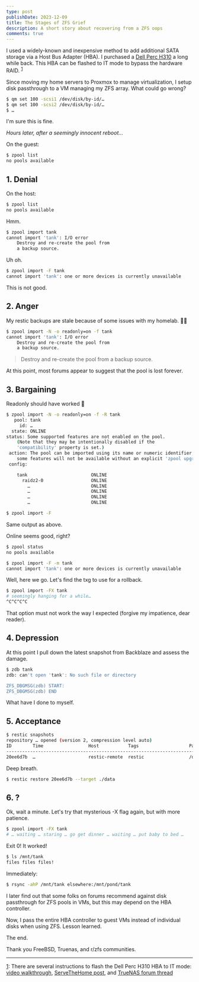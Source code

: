 ```yaml
---
type: post
publishDate: 2023-12-09
title: The Stages of ZFS Grief
description: A short story about recovering from a ZFS oops
comments: true
---
```


I used a widely-known and inexpensive method to add additional SATA storage via a Host Bus Adapter (HBA). I purchased a [Dell Perc H310](https://www.ebay.com/sch/i.html?_nkw=Dell+Perc+H310+SATA) a long while back. This HBA can be flashed to IT mode to bypass the hardware RAID. <sup>[1](#flash-instructions)</sup>

Since moving my home servers to Proxmox to manage virtualization, I setup disk passthrough to a VM managing my ZFS array. What could go wrong?

```sh
$ qm set 100 -scsi1 /dev/disk/by-id/…
$ qm set 100 -scsi2 /dev/disk/by-id/…
$ …
```

I'm sure this is fine.

_Hours later, after a seemingly innocent reboot…_

On the guest:

```sh
$ zpool list
no pools available
```

## 1. Denial

On the host:

```sh
$ zpool list
no pools available
```

Hmm.

```sh
$ zpool import tank
cannot import 'tank': I/O error
	Destroy and re-create the pool from
	a backup source.
```

Uh oh.

```sh
$ zpool import -F tank
cannot import 'tank': one or more devices is currently unavailable
```

This is not good.

## 2. Anger

My restic backups are stale because of some issues with my homelab. 🤦‍♂️

```sh
$ zpool import -N -o readonly=on -f tank
cannot import 'tank': I/O error
	Destroy and re-create the pool from
	a backup source.
```

> Destroy and re-create the pool from	a backup source.

At this point, most forums appear to suggest that the pool is lost forever.

## 3. Bargaining

Readonly should have worked 🤔

```sh
$ zpool import -N -o readonly=on -f -R tank
   pool: tank
     id: …
  state: ONLINE
status: Some supported features are not enabled on the pool.
	(Note that they may be intentionally disabled if the
	'compatibility' property is set.)
 action: The pool can be imported using its name or numeric identifier, though
	some features will not be available without an explicit 'zpool upgrade'.
 config:

	tank                        ONLINE
	  raidz2-0                  ONLINE
	    …                       ONLINE
	    …                       ONLINE
	    …                       ONLINE
	    …                       ONLINE
```

```sh
$ zpool import -F
```

Same output as above.

Online seems good, right?

```sh
$ zpool status
no pools available
```

```sh
$ zpool import -F -m tank
cannot import 'tank': one or more devices is currently unavailable
```

Well, here we go. Let's find the txg to use for a rollback.

```sh
$ zpool import -FX tank
# seemingly hanging for a while…
^C^C^C^C
```

That option must not work the way I expected (forgive my impatience, dear reader).

## 4. Depression

At this point I pull down the latest snapshot from Backblaze and assess the damage.

```sh
$ zdb tank
zdb: can't open 'tank': No such file or directory

ZFS_DBGMSG(zdb) START:
ZFS_DBGMSG(zdb) END
```

What have I done to myself.

## 5. Acceptance

```sh
$ restic snapshots
repository … opened (version 2, compression level auto)
ID        Time                 Host           Tags                   Paths
--------------------------------------------------------------------------
20ee6d7b  …                    restic-remote  restic                 /data
```

Deep breath.

```sh
$ restic restore 20ee6d7b --target ./data
```

## 6. ?

Ok, wait a minute. Let's try that mysterious -X flag again, but with more patience.

```sh
$ zpool import -FX tank
# … waiting … staring … go get dinner … waiting … put baby to bed …
```

Exit 0! It worked!

```sh
$ ls /mnt/tank
files files files!
```

Immediately:

```sh
$ rsync -ahP /mnt/tank elsewhere:/mnt/pond/tank
```

I later find out that some folks on forums recommend against disk passthrough for ZFS pools in VMs, but this may depend on the HBA controller.

Now, I pass the entire HBA controller to guest VMs instead of individual disks when using ZFS. Lesson learned.

The end.

Thank you FreeBSD, Truenas, and r/zfs communities.

---

<a id="flash-instructions" href="#flash-instructions">1</a>: There are several instructions to flash the Dell Perc H310 HBA to IT mode: [video walkthrough](https://www.youtube.com/watch?v=EOcpp-GdhKo), [ServeTheHome post](https://www.servethehome.com/ibm-serveraid-m1015-part-4/), and [TrueNAS forum thread](https://www.truenas.com/community/threads/confused-about-that-lsi-card-join-the-crowd.11901/)
